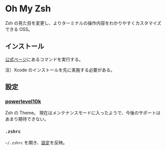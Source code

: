 # Oh My Zsh

Zsh の見た目を変更し、よりターミナルの操作内容をわかりやすくカスタマイズできる OSS。

## インストール

[公式ページ](https://ohmyz.sh/#install)にあるコマンドを実行する。

注）Xcode のインストールを先に実施する必要がある。

## 設定

### [powerlevel10k](https://github.com/romkatv/powerlevel10k)

Zsh の Theme。
現在はメンテナンスモードに入ったようで、今後のサポートはあまり期待できない。

### `.zshrc`

`~/.zshrc` を開き、[設定](https://github.com/dhythm/config-public/blob/master/.zshrc)を反映。
